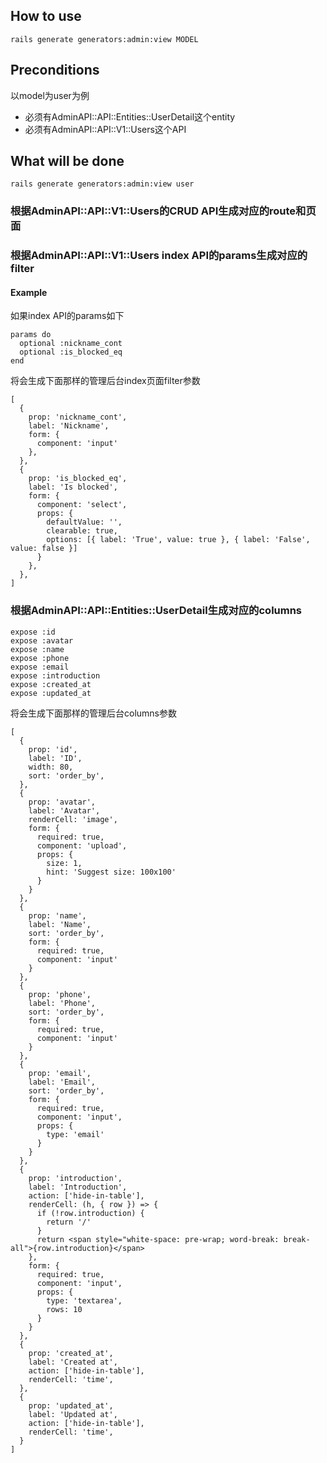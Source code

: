 ## How to use
`rails generate generators:admin:view MODEL`

## Preconditions

以model为user为例

* 必须有AdminAPI::API::Entities::UserDetail这个entity
* 必须有AdminAPI::API::V1::Users这个API

## What will be done

`rails generate generators:admin:view user`

### 根据AdminAPI::API::V1::Users的CRUD API生成对应的route和页面

### 根据AdminAPI::API::V1::Users index API的params生成对应的filter
#### Example

如果index API的params如下

```
params do
  optional :nickname_cont
  optional :is_blocked_eq
end
```

将会生成下面那样的管理后台index页面filter参数

```
[
  {
    prop: 'nickname_cont',
    label: 'Nickname',
    form: {
      component: 'input'
    },
  },
  {
    prop: 'is_blocked_eq',
    label: 'Is blocked',
    form: {
      component: 'select',
      props: {
        defaultValue: '',
        clearable: true,
        options: [{ label: 'True', value: true }, { label: 'False', value: false }]
      }
    },
  },
]
```

### 根据AdminAPI::API::Entities::UserDetail生成对应的columns

```
expose :id
expose :avatar
expose :name
expose :phone
expose :email
expose :introduction
expose :created_at
expose :updated_at
```

将会生成下面那样的管理后台columns参数

```
[
  {
    prop: 'id',
    label: 'ID',
    width: 80,
    sort: 'order_by',
  },
  {
    prop: 'avatar',
    label: 'Avatar',
    renderCell: 'image',
    form: {
      required: true,
      component: 'upload',
      props: {
        size: 1,
        hint: 'Suggest size: 100x100'
      }
    }
  },
  {
    prop: 'name',
    label: 'Name',
    sort: 'order_by',
    form: {
      required: true,
      component: 'input'
    }
  },
  {
    prop: 'phone',
    label: 'Phone',
    sort: 'order_by',
    form: {
      required: true,
      component: 'input'
    }
  },
  {
    prop: 'email',
    label: 'Email',
    sort: 'order_by',
    form: {
      required: true,
      component: 'input',
      props: {
        type: 'email'
      }
    }
  },
  {
    prop: 'introduction',
    label: 'Introduction',
    action: ['hide-in-table'],
    renderCell: (h, { row }) => {
      if (!row.introduction) {
        return '/'
      }
      return <span style="white-space: pre-wrap; word-break: break-all">{row.introduction}</span>
    },
    form: {
      required: true,
      component: 'input',
      props: {
        type: 'textarea',
        rows: 10
      }
    }
  },
  {
    prop: 'created_at',
    label: 'Created at',
    action: ['hide-in-table'],
    renderCell: 'time',
  },
  {
    prop: 'updated_at',
    label: 'Updated at',
    action: ['hide-in-table'],
    renderCell: 'time',
  }
]
```
